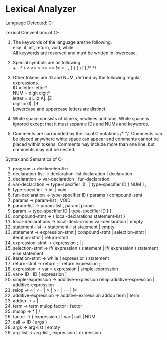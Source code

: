 # Lexical Analyzer

Language Detected: C-

Lexical Conventions of C-

1. The keywords of the language are the following.  
else, if, int, return, void, while  
All keywords are reserved and must be written in lowercase.  

2. Special symbols are as following.  
\+ \- \* / < <= > >= == != = ; , { } ( ) [ ] /* */

3. Other tokens are ID and NUM, defined by the following regular expressions.  
ID = letter letter*  
NUM = digit digit*  
letter = a|..|z|A|..|Z  
digit = 0|..|9  
Lowercase and uppercase letters are distinct.  

4. White space consists of blanks, newlines and tabs. White space is ignored except
that it must separate IDs and NUMs and keywords.

5. Comments are surrounded by the usual C notations /* */. Comments can be placed
anywhere white space can appear and comments cannot be placed within tokens.
Comments may include more than one line, but comments may not be nested.


Syntax and Semantics of C-

1. program -> declaration-list  
2. declaration-list -> declaration-list declaration | declaration  
3. declaration -> var-declaration | fun-declaration  
4. var-declaration -> type-specifier ID ; | type-specifier ID [ NUM ] ;  
5. type-specifier -> int | void  
6. fun-declaration -> type-specifier ID ( params ) compound-stmt  
7. params -> param-list | VOID  
8. param-list -> param-list , param| param  
9. param -> type-specifier ID | type-specifier ID [ ]  
10. compound-stmt -> { local-declarations statement-list }  
11. local-declarations -> local-declarations var-declaration | empty  
12. statement-list -> statement-list statement | empty  
13. statement -> expression-stmt | compound-stmt | selection-stmt | iteration-stmt | return-stmt  
14. expression-stmt -> expression ; | ;  
15. selection-stmt -> if( expression ) statement | if( expression ) statement else statement  
16. iteration-stmt -> while ( expression ) statement  
17. return-stmt -> return ; | return expression ;  
18. expression -> var = expression | simple-expression  
19. var-> ID | ID [ expression ]  
20. simple-expression -> additive-expression relop additive-expression | additive-expression  
21. relop -> < | <= | > | >= | == | !=  
22. additive-expression -> additive-expression addop term | term   
23. addop -> + | -  
24. term -> term mulop factor | factor  
25. mulop -> * | /  
26. factor -> ( expression ) | var | call | NUM  
27. call -> ID ( args )  
28. args -> arg-list | empty  
29. arg-list -> arg-list , expression | expression  